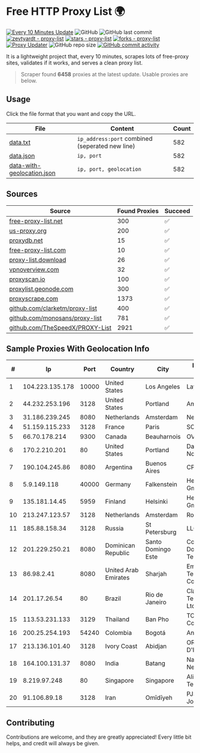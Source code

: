 
# Free HTTP Proxy List 🌍

[![Every 10 Minutes Update](https://github.com/mertguvencli/http-proxy-list/actions/workflows/main.yml/badge.svg?branch=main)](https://github.com/mertguvencli/http-proxy-list/actions/workflows/main.yml)
![GitHub](https://img.shields.io/github/license/mertguvencli/http-proxy-list)
![GitHub last commit](https://img.shields.io/github/last-commit/mertguvencli/http-proxy-list)
[![zevtyardt - proxy-list](https://img.shields.io/static/v1?label=zevtyardt&message=proxy-list&color=blue&logo=github)](https://github.com/zevtyardt/proxy-list "Go to GitHub repo")
[![stars - proxy-list](https://img.shields.io/github/stars/zevtyardt/proxy-list?style=social)](https://github.com/zevtyardt/proxy-list)
[![forks - proxy-list](https://img.shields.io/github/forks/zevtyardt/proxy-list?style=social)](https://github.com/zevtyardt/proxy-list)
[![Proxy Updater](https://github.com/zevtyardt/proxy-list/workflows/Proxy%20Updater/badge.svg)](https://github.com/zevtyardt/proxy-list/actions?query=workflow:"Proxy+Updater")
![GitHub repo size](https://img.shields.io/github/repo-size/zevtyardt/proxy-list)
[![GitHub commit activity](https://img.shields.io/github/commit-activity/m/zevtyardt/proxy-list?logo=commits)](https://github.com/zevtyardt/proxy-list/commits/main)

It is a lightweight project that, every 10 minutes, scrapes lots of free-proxy sites, validates if it works, and serves a clean proxy list.

> Scraper found **6458** proxies at the latest update. Usable proxies are below.

## Usage

Click the file format that you want and copy the URL.

|File|Content|Count|
|----|-------|-----|
|[data.txt](https://raw.githubusercontent.com/mertguvencli/http-proxy-list/main/proxy-list/data.txt)|`ip_address:port` combined (seperated new line)|582|
|[data.json](https://raw.githubusercontent.com/mertguvencli/http-proxy-list/main/proxy-list/data.json)|`ip, port`|582|
|[data-with-geolocation.json](https://raw.githubusercontent.com/mertguvencli/http-proxy-list/main/proxy-list/data-with-geolocation.json)|`ip, port, geolocation`|582|

## Sources

|Source|Found Proxies|Succeed|
|------|-------------|-------|
|[free-proxy-list.net](https://free-proxy-list.net)|300|✅|
|[us-proxy.org](https://www.us-proxy.org)|200|✅|
|[proxydb.net](http://proxydb.net)|15|✅|
|[free-proxy-list.com](https://free-proxy-list.com/?page=&port=&type%5B%5D=http&type%5B%5D=https&up_time=0&search=Search)|10|✅|
|[proxy-list.download](https://www.proxy-list.download/HTTP)|26|✅|
|[vpnoverview.com](https://vpnoverview.com/privacy/anonymous-browsing/free-proxy-servers)|32|✅|
|[proxyscan.io](https://www.proxyscan.io)|100|✅|
|[proxylist.geonode.com](https://proxylist.geonode.com/api/proxy-list?limit=300&page=1&sort_by=lastChecked&sort_type=desc&protocols=http,https)|300|✅|
|[proxyscrape.com](https://api.proxyscrape.com/v2/?request=displayproxies&protocol=http&timeout=10000&country=all&ssl=all&anonymity=all)|1373|✅|
|[github.com/clarketm/proxy-list](https://raw.githubusercontent.com/clarketm/proxy-list/master/proxy-list-raw.txt)|400|✅|
|[github.com/monosans/proxy-list](https://raw.githubusercontent.com/monosans/proxy-list/main/proxies/http.txt)|781|✅|
|[github.com/TheSpeedX/PROXY-List](https://raw.githubusercontent.com/TheSpeedX/PROXY-List/master/http.txt)|2921|✅|


## Sample Proxies With Geolocation Info

|#|Ip|Port|Country|City|Internet Service Provider|
|-|--|----|-------|----|-------------------------|
|1|104.223.135.178|10000|United States|Los Angeles|LayerHost|
|2|44.232.253.196|3128|United States|Portland|Amazon.com, Inc.|
|3|31.186.239.245|8080|Netherlands|Amsterdam|NetSkope Inc|
|4|51.159.115.233|3128|France|Paris|SCALEWAY|
|5|66.70.178.214|9300|Canada|Beauharnois|OVH SAS|
|6|170.2.210.201|80|United States|Portland|Daimler Trucks of North America LLC|
|7|190.104.245.86|8080|Argentina|Buenos Aires|CPS|
|8|5.9.149.118|40000|Germany|Falkenstein|Hetzner Online GmbH|
|9|135.181.14.45|5959|Finland|Helsinki|Hetzner Online GmbH|
|10|213.247.123.57|3128|Netherlands|Amsterdam|Routit BV|
|11|185.88.158.34|3128|Russia|St Petersburg|LLC Country Online|
|12|201.229.250.21|8080|Dominican Republic|Santo Domingo Este|Compañía Dominicana de Teléfonos S. A.|
|13|86.98.2.41|8080|United Arab Emirates|Sharjah|Emirates Telecommunications Corporation|
|14|201.17.26.54|80|Brazil|Rio de Janeiro|Claro NXT Telecomunicacoes Ltda|
|15|113.53.231.133|3129|Thailand|Ban Pho|TOT Public Company Limited|
|16|200.25.254.193|54240|Colombia|Bogotá|Andinet ON Line|
|17|213.136.101.40|3128|Ivory Coast|Abidjan|ORANGE COTE D'IVOIRE|
|18|164.100.131.37|8080|India|Batang|National Knowledge Network|
|19|8.219.97.248|80|Singapore|Singapore|Alibaba (US) Technology Co., Ltd.|
|20|91.106.89.18|3128|Iran|Omīdīyeh|PJSC "Badr Rayan Jonoob"|



## Contributing

Contributions are welcome, and they are greatly appreciated! Every
little bit helps, and credit will always be given.

